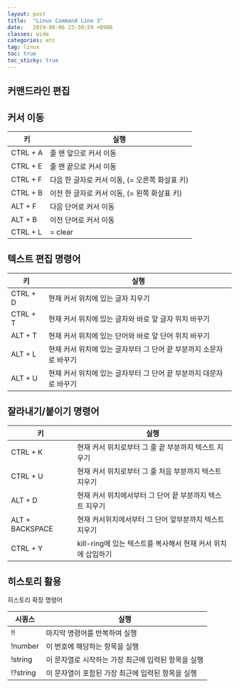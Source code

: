 ```yaml
---
layout: post
title:  "Linux Command Line 3"
date:   2019-08-06 23:30:59 +0900
classes: wide
categories: etc
tag: linux
toc: true
toc_sticky: true
---
```


## 커맨드라인 편집

## 커서 이동

키 | 실행
--- | ---
CTRL + A | 줄 맨 앞으로 커서 이동
CTRL + E | 줄 맨 끝으로 커서 이동
CTRL + F | 다음 한 글자로 커서 이동, (= 오른쪽 화살표 키)
CTRL + B | 이전 한 글자로 커서 이동, (= 왼쪽 화살표 키)
ALT + F | 다음 단어로 커서 이동
ALT + B | 이전 단어로 커서 이동
CTRL + L | = clear

## 텍스트 편집 명령어

키 | 실행
--- | ---
CTRL + D | 현재 커서 위치에 있는 글자 지우기
CTRL + T | 현재 커서 위치에 있는 글자와 바로 앞 글자 위치 바꾸기
ALT + T | 현재 커서 위치에 있는 단어와 바로 앞 단어 위치 바꾸기
ALT + L | 현재 커서 위치에 있는 글자부터 그 단어 끝 부분까지 소문자로 바꾸기
ALT + U | 현재 커서 위치에 있는 글자부터 그 단어 끝 부분까지 대문자로 바꾸기

## 잘라내기/붙이기 명령어

키 | 실행
--- | ---
CTRL + K | 현재 커서 위치로부터 그 줄 끝 부분까지 텍스트 지우기
CTRL + U | 현재 커서 위치로부터 그 줄 처음 부분까지 텍스트 지우기
ALT + D | 현재 커서 위치에서부터 그 단어 끝 부분까지 텍스트 지우기
ALT + BACKSPACE | 현재 커서위치에서부터 그 단어 앞부분까지 텍스트 지우기
CTRL + Y | kill-ring에 있는 텍스트를 복사해서 현재 커서 위치에 삽입하기

## 히스토리 활용

히스토리 확장 명령어

시퀀스 | 실행
--- | ---
!! | 마지막 명령어를 반복하여 실행
!number | 이 번호에 해당하는 항목을 실행
!string | 이 문자열로 시작하는 가장 최근에 입력된 항목을 실행
!?string | 이 문자열이 포함된 가장 최근에 입력된 항목을 실행
